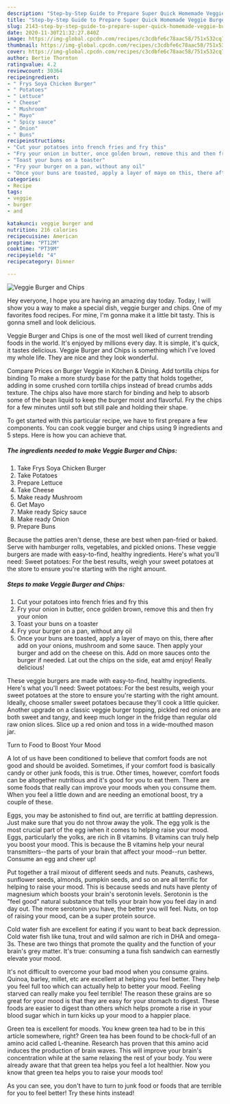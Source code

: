 ```yaml
---
description: "Step-by-Step Guide to Prepare Super Quick Homemade Veggie Burger and Chips"
title: "Step-by-Step Guide to Prepare Super Quick Homemade Veggie Burger and Chips"
slug: 2143-step-by-step-guide-to-prepare-super-quick-homemade-veggie-burger-and-chips
date: 2020-11-30T21:32:27.840Z
image: https://img-global.cpcdn.com/recipes/c3cdbfe6c78aac58/751x532cq70/veggie-burger-and-chips-recipe-main-photo.jpg
thumbnail: https://img-global.cpcdn.com/recipes/c3cdbfe6c78aac58/751x532cq70/veggie-burger-and-chips-recipe-main-photo.jpg
cover: https://img-global.cpcdn.com/recipes/c3cdbfe6c78aac58/751x532cq70/veggie-burger-and-chips-recipe-main-photo.jpg
author: Bertie Thornton
ratingvalue: 4.2
reviewcount: 30364
recipeingredient:
- " Frys Soya Chicken Burger"
- " Potatoes"
- " Lettuce"
- " Cheese"
- " Mushroom"
- " Mayo"
- " Spicy sauce"
- " Onion"
- " Buns"
recipeinstructions:
- "Cut your potatoes into french fries and fry this"
- "Fry your onion in butter, once golden brown, remove this and then fry your onion"
- "Toast your buns on a toaster"
- "Fry your burger on a pan, without any oil"
- "Once your buns are toasted, apply a layer of mayo on this, there after add on your onions, mushroom and some sauce. Then apply your burger and add on the cheese on this. Add on more sauces onto the burger if needed. Lat out the chips on the side, eat amd enjoy! Really delicious!"
categories:
- Recipe
tags:
- veggie
- burger
- and

katakunci: veggie burger and 
nutrition: 216 calories
recipecuisine: American
preptime: "PT12M"
cooktime: "PT39M"
recipeyield: "4"
recipecategory: Dinner

---
```



![Veggie Burger and Chips](https://img-global.cpcdn.com/recipes/c3cdbfe6c78aac58/751x532cq70/veggie-burger-and-chips-recipe-main-photo.jpg)

Hey everyone, I hope you are having an amazing day today. Today, I will show you a way to make a special dish, veggie burger and chips. One of my favorites food recipes. For mine, I'm gonna make it a little bit tasty. This is gonna smell and look delicious.

Veggie Burger and Chips is one of the most well liked of current trending foods in the world. It's enjoyed by millions every day. It is simple, it's quick, it tastes delicious. Veggie Burger and Chips is something which I've loved my whole life. They are nice and they look wonderful.

Compare Prices on Burger Veggie in Kitchen &amp; Dining. Add tortilla chips for binding To make a more sturdy base for the patty that holds together, adding in some crushed corn tortilla chips instead of bread crumbs adds texture. The chips also have more starch for binding and help to absorb some of the bean liquid to keep the burger moist and flavorful. Fry the chips for a few minutes until soft but still pale and holding their shape.


To get started with this particular recipe, we have to first prepare a few components. You can cook veggie burger and chips using 9 ingredients and 5 steps. Here is how you can achieve that.

<!--inarticleads1-->

##### The ingredients needed to make Veggie Burger and Chips:

1. Take  Frys Soya Chicken Burger
1. Take  Potatoes
1. Prepare  Lettuce
1. Take  Cheese
1. Make ready  Mushroom
1. Get  Mayo
1. Make ready  Spicy sauce
1. Make ready  Onion
1. Prepare  Buns


Because the patties aren&#39;t dense, these are best when pan-fried or baked. Serve with hamburger rolls, vegetables, and pickled onions. These veggie burgers are made with easy-to-find, healthy ingredients. Here&#39;s what you&#39;ll need: Sweet potatoes: For the best results, weigh your sweet potatoes at the store to ensure you&#39;re starting with the right amount. 

<!--inarticleads2-->

##### Steps to make Veggie Burger and Chips:

1. Cut your potatoes into french fries and fry this
1. Fry your onion in butter, once golden brown, remove this and then fry your onion
1. Toast your buns on a toaster
1. Fry your burger on a pan, without any oil
1. Once your buns are toasted, apply a layer of mayo on this, there after add on your onions, mushroom and some sauce. Then apply your burger and add on the cheese on this. Add on more sauces onto the burger if needed. Lat out the chips on the side, eat amd enjoy! Really delicious!


These veggie burgers are made with easy-to-find, healthy ingredients. Here&#39;s what you&#39;ll need: Sweet potatoes: For the best results, weigh your sweet potatoes at the store to ensure you&#39;re starting with the right amount. Ideally, choose smaller sweet potatoes because they&#39;ll cook a little quicker. Another upgrade on a classic veggie burger topping, pickled red onions are both sweet and tangy, and keep much longer in the fridge than regular old raw onion slices. Slice up a red onion and toss in a wide-mouthed mason jar. 

Turn to Food to Boost Your Mood


A lot of us have been conditioned to believe that comfort foods are not good and should be avoided. Sometimes, if your comfort food is basically candy or other junk foods, this is true. Other times, however, comfort foods can be altogether nutritious and it's good for you to eat them. There are some foods that really can improve your moods when you consume them. When you feel a little down and are needing an emotional boost, try a couple of these.

Eggs, you may be astonished to find out, are terrific at battling depression. Just make sure that you do not throw away the yolk. The egg yolk is the most crucial part of the egg iwhen it comes to helping raise your mood. Eggs, particularly the yolks, are rich in B vitamins. B vitamins can truly help you boost your mood. This is because the B vitamins help your neural transmitters--the parts of your brain that affect your mood--run better. Consume an egg and cheer up!

Put together a trail mixout of different seeds and nuts. Peanuts, cashews, sunflower seeds, almonds, pumpkin seeds, and so on are all terrific for helping to raise your mood. This is because seeds and nuts have plenty of magnesium which boosts your brain's serotonin levels. Serotonin is the "feel good" natural substance that tells your brain how you feel day in and day out. The more serotonin you have, the better you will feel. Nuts, on top of raising your mood, can be a super protein source.

Cold water fish are excellent for eating if you want to beat back depression. Cold water fish like tuna, trout and wild salmon are rich in DHA and omega-3s. These are two things that promote the quality and the function of your brain's grey matter. It's true: consuming a tuna fish sandwich can earnestly elevate your mood. 

It's not difficult to overcome your bad mood when you consume grains. Quinoa, barley, millet, etc are excellent at helping you feel better. They help you feel full too which can actually help to better your mood. Feeling starved can really make you feel terrible! The reason these grains are so great for your mood is that they are easy for your stomach to digest. These foods are easier to digest than others which helps promote a rise in your blood sugar which in turn kicks up your mood to a happier place.

Green tea is excellent for moods. You knew green tea had to be in this article somewhere, right? Green tea has been found to be chock-full of an amino acid called L-theanine. Research has proven that this amino acid induces the production of brain waves. This will improve your brain's concentration while at the same relaxing the rest of your body. You were already aware that that green tea helps you feel a lot healthier. Now you know that green tea helps you to raise your moods too!

As you can see, you don't have to turn to junk food or foods that are terrible for you to feel better! Try  these hints  instead!

